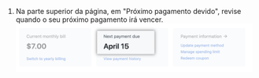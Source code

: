 1. Na parte superior da página, em "Próximo pagamento devido", revise quando o seu próximo pagamento irá vencer. ![Data da próxima cobrança](/assets/images/help/billing/settings_billing_next_payment.png)
